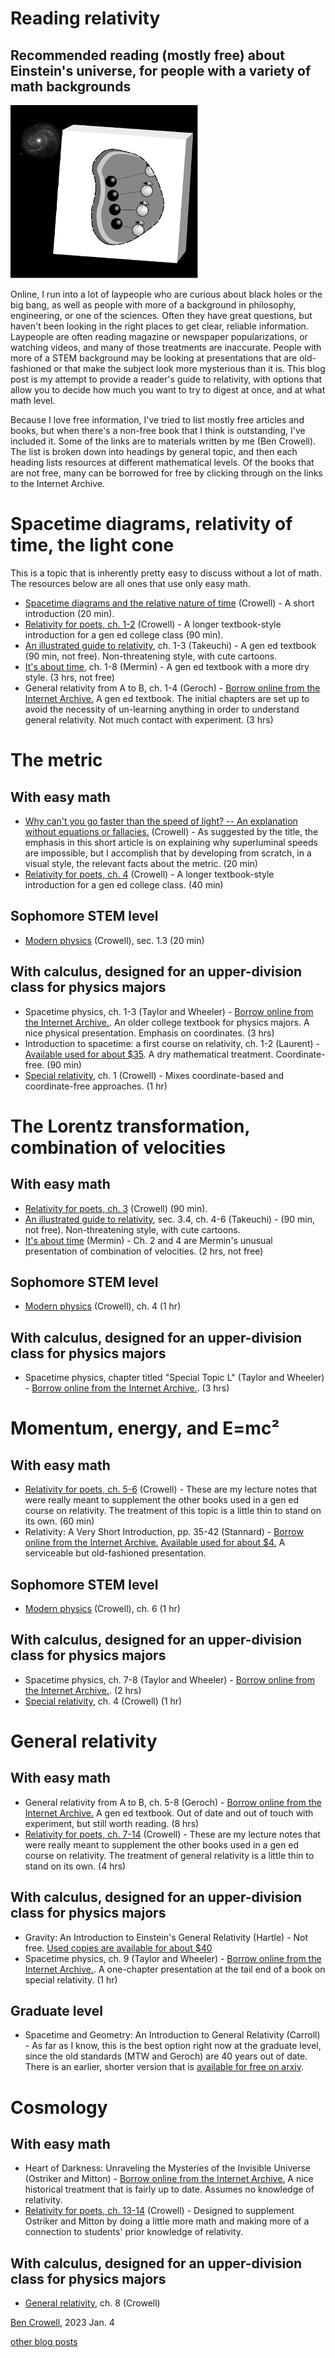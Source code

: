 Reading relativity
==================

Recommended reading (mostly free) about Einstein's universe, for people with a variety of math backgrounds
----------------------------------------------------------------------------------------------------------

![scientific diagram of a ladybug on a ball, inside a box in outer space](waage-box.png)

Online, I run into a lot of laypeople who are curious about black holes or the big bang, as well
as people with more of a background in philosophy, engineering, or one of the sciences.
Often they have great questions, but haven't been looking in the right places to get
clear, reliable information. Laypeople are often reading magazine or newspaper popularizations,
or watching videos, and many of those treatments are inaccurate. People with more of a STEM background may be looking at presentations that
are old-fashioned or that make the subject look more mysterious than it is. This blog post is my
attempt to provide a reader's guide to relativity, with options that allow you to decide how
much you want to try to digest at once, and at what math level.

Because I love free information,
I've tried to list mostly free articles and books, but when there's a non-free book that I
think is outstanding, I've included it. Some of the links are to materials written by me (Ben Crowell). The
list is broken down into headings by general topic, and then each heading lists resources
at different mathematical levels. Of the books that are not free, many can be borrowed for
free by clicking through on the links to the Internet Archive.

# Spacetime diagrams, relativity of time, the light cone

This is a topic that is inherently pretty easy to discuss without a lot of math. The resources below are all ones that use only easy math.

* [Spacetime diagrams and the relative nature of time](../spacetime_diagrams) (Crowell) - A short introduction (20 min).
* [Relativity for poets, ch. 1-2](https://archive.org/details/poets_202201/page/10/mode/2up) (Crowell) - A longer textbook-style introduction for a gen ed college class (90 min).
* [An illustrated guide to relativity](https://www.amazon.com/Illustrated-Guide-Relativity-Tatsu-Takeuchi/dp/0521141001), ch. 1-3 (Takeuchi) - A gen ed textbook (90 min, not free). Non-threatening style, with cute cartoons.
* [It's about time](https://www.amazon.com/Its-About-Time-Understanding-Relativity/dp/0691141274), ch. 1-8  (Mermin) - A gen ed textbook with a more dry style. (3 hrs, not free)
* General relativity from A to B, ch. 1-4 (Geroch) - [Borrow online from the Internet Archive.](https://archive.org/details/generalrelativit00gero) A gen ed textbook. The initial chapters are set up to avoid the necessity of un-learning anything in order to understand general relativity. Not much contact with experiment. (3 hrs)


# The metric

## With easy math

* [Why can't you go faster than the speed of light? -- An explanation without equations or fallacies.](../faster_than_light) (Crowell) - As suggested by the title, the emphasis in this short article is on explaining why superluminal speeds are impossible, but I accomplish that by developing from scratch, in a visual style, the relevant facts about the metric. (20 min)
* [Relativity for poets, ch. 4](https://archive.org/details/poets_202201/page/10/mode/2up) (Crowell) - A longer textbook-style introduction for a gen ed college class. (40 min)

## Sophomore STEM level

* [Modern physics](https://archive.org/details/mod_20220102) (Crowell), sec. 1.3 (20 min)

## With calculus, designed for an upper-division class for physics majors

* Spacetime physics, ch. 1-3 (Taylor and Wheeler) - [Borrow online from the Internet Archive.](https://archive.org/details/spacetimephysics00edwi_0). An older college textbook for physics majors. A nice physical presentation. Emphasis on coordinates. (3 hrs)
* Introduction to spacetime: a first course on relativity, ch. 1-2 (Laurent) - [Available used for about $35](https://www.bookfinder.com/search/?author=Laurent%2C+Bertel&title=Introduction+to+Spacetime%3A+A+First+Course+on+Relativity&lang=en&st=xl&ac=qr). A dry mathematical treatment. Coordinate-free. (90 min)
* [Special relativity](https://archive.org/details/sr_20220102), ch. 1 (Crowell) - Mixes coordinate-based and coordinate-free approaches. (1 hr)

# The Lorentz transformation, combination of velocities

## With easy math

* [Relativity for poets, ch. 3](https://archive.org/details/poets_202201/page/10/mode/2up) (Crowell) (90 min).
* [An illustrated guide to relativity](https://www.amazon.com/Illustrated-Guide-Relativity-Tatsu-Takeuchi/dp/0521141001), sec. 3.4, ch. 4-6 (Takeuchi) - (90 min, not free). Non-threatening style, with cute cartoons.
* [It's about time](https://www.amazon.com/Its-About-Time-Understanding-Relativity/dp/0691141274)  (Mermin) - Ch. 2 and 4 are Mermin's unusual presentation of combination of velocities. (2 hrs, not free)

## Sophomore STEM level

* [Modern physics](https://archive.org/details/mod_20220102) (Crowell), ch. 4 (1 hr)

## With calculus, designed for an upper-division class for physics majors

* Spacetime physics, chapter titled "Special Topic L" (Taylor and Wheeler) - [Borrow online from the Internet Archive.](https://archive.org/details/spacetimephysics00edwi_0). (3 hrs)

# Momentum, energy, and E=mc²

## With easy math

* [Relativity for poets, ch. 5-6](https://archive.org/details/poets_202201/page/10/mode/2up) (Crowell) - These are my lecture notes that were really meant to supplement the other books used in a gen ed course on relativity. The treatment of this topic is a little thin to stand on its own. (60 min)
* Relativity: A Very Short Introduction, pp. 35-42 (Stannard) - [Borrow online from the Internet Archive.](https://archive.org/details/relativityverysh0000stan) [Available used for about $4.](https://www.bookfinder.com/search/?author=Stannard%2C+Russell&title=Relativity%3A+A+Very+Short+Introduction&lang=en&st=xl&ac=qr) A serviceable but old-fashioned presentation.

## Sophomore STEM level

* [Modern physics](https://archive.org/details/mod_20220102) (Crowell), ch. 6 (1 hr)

## With calculus, designed for an upper-division class for physics majors

* Spacetime physics, ch. 7-8 (Taylor and Wheeler) - [Borrow online from the Internet Archive.](https://archive.org/details/spacetimephysics00edwi_0). (2 hrs)
* [Special relativity](https://archive.org/details/sr_20220102), ch. 4 (Crowell) (1 hr)

# General relativity

## With easy math

* General relativity from A to B, ch. 5-8 (Geroch) - [Borrow online from the Internet Archive.](https://archive.org/details/generalrelativit00gero) A gen ed textbook. Out of date and out of touch with experiment, but still worth reading. (8 hrs)
* [Relativity for poets, ch. 7-14](https://archive.org/details/poets_202201/page/10/mode/2up) (Crowell) - These are my lecture notes that were really meant to supplement the other books used in a gen ed course on relativity. The treatment of general relativity is a little thin to stand on its own. (4 hrs)

## With calculus, designed for an upper-division class for physics majors

* Gravity: An Introduction to Einstein's General Relativity (Hartle) - Not free. [Used copies are available for about $40](https://www.bookfinder.com/search/?author=Hartle%2C+James+B.&title=Gravity%3A+An+Introduction+to+Einstein%27s+General+Relativity&lang=en&st=xl&ac=qr)
* Spacetime physics, ch. 9 (Taylor and Wheeler) - [Borrow online from the Internet Archive.](https://archive.org/details/spacetimephysics00edwi_0). A one-chapter presentation at the tail end of a book on special relativity. (1 hr)

## Graduate level

* Spacetime and Geometry: An Introduction to General Relativity (Carroll) - As far as I know, this is the best option right now at the graduate level, since the old standards (MTW and Geroch) are 40 years out of date. There is an earlier, shorter version that is [available for free on arxiv](https://arxiv.org/abs/gr-qc/9712019).

# Cosmology

## With easy math

* Heart of Darkness: Unraveling the Mysteries of the Invisible Universe (Ostriker and Mitton) - [Borrow online from the Internet Archive.](https://archive.org/details/heartofdarknessu0000ostr) A nice historical treatment that is fairly up to date. Assumes no knowledge of relativity.
* [Relativity for poets, ch. 13-14](https://archive.org/details/poets_202201/page/10/mode/2up) (Crowell) - Designed to supplement Ostriker and Mitton by doing a little more math and making more of a connection to students' prior knowledge of relativity.

## With calculus, designed for an upper-division class for physics majors

* [General relativity](https://archive.org/details/genrel), ch. 8 (Crowell)

[Ben Crowell](http://lightandmatter.com/area4author.html), 2023 Jan. 4

[other blog posts](https://bcrowell.github.io/)
